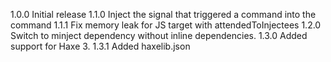 1.0.0 Initial release
1.1.0 Inject the signal that triggered a command into the command
1.1.1 Fix memory leak for JS target with attendedToInjectees
1.2.0 Switch to minject dependency without inline dependencies.
1.3.0 Added support for Haxe 3.
1.3.1 Added haxelib.json
